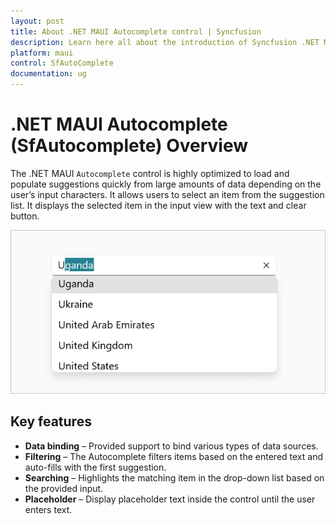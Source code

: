 ```yaml
---
layout: post
title: About .NET MAUI Autocomplete control | Syncfusion
description: Learn here all about the introduction of Syncfusion .NET MAUI Autocomplete control, its features, and more.
platform: maui
control: SfAutoComplete
documentation: ug
---
```


# .NET MAUI Autocomplete (SfAutocomplete) Overview

The .NET MAUI `Autocomplete` control is highly optimized to load and populate suggestions quickly from large amounts of data depending on the user’s input characters. It allows users to select an item from the suggestion list. It displays the selected item in the input view with the text and clear button.

![.NET MAUI SfAutocomplete](Images/Overview/AutocompleteOverview.png)

## Key features

* **Data binding** – Provided support to bind various types of data sources.
* **Filtering** – The Autocomplete filters items based on the entered text and auto-fills with the first suggestion.
* **Searching** – Highlights the matching item in the drop-down list based on the provided input. 
* **Placeholder** – Display placeholder text inside the control until the user enters text.
